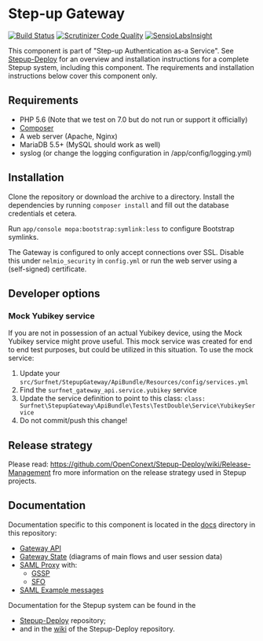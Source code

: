 Step-up Gateway
===============

[![Build Status](https://travis-ci.org/OpenConext/Stepup-Gateway.svg)](https://travis-ci.org/OpenConext/Stepup-Gateway) [![Scrutinizer Code Quality](https://scrutinizer-ci.com/g/OpenConext/Stepup-Gateway/badges/quality-score.png?b=develop)](https://scrutinizer-ci.com/g/OpenConext/Stepup-Gateway/?branch=develop) [![SensioLabsInsight](https://insight.sensiolabs.com/projects/6204fffb-6333-4f78-9620-5a5bb09dfab2/mini.png)](https://insight.sensiolabs.com/projects/6204fffb-6333-4f78-9620-5a5bb09dfab2)

This component is part of "Step-up Authentication as-a Service". See [Stepup-Deploy](https://github.com/OpenConext/Stepup-Deploy) for an overview and installation instructions for a complete Stepup system, including this component. The requirements and installation instructions below cover this component only.

## Requirements

 * PHP 5.6 (Note that we test on 7.0 but do not run or support it officially)
 * [Composer](https://getcomposer.org/)
 * A web server (Apache, Nginx)
 * MariaDB 5.5+ (MySQL should work as well)
 * syslog (or change the logging configuration in /app/config/logging.yml)

## Installation

Clone the repository or download the archive to a directory. Install the dependencies by running `composer install` and fill out the database credentials et cetera.

Run `app/console mopa:bootstrap:symlink:less` to configure Bootstrap symlinks.

The Gateway is configured to only accept connections over SSL. Disable this under `nelmio_security` in `config.yml` or run the web server using a (self-signed) certificate.

## Developer options

### Mock Yubikey service
If you are not in possession of an actual Yubikey device, using the Mock Yubikey service might prove useful. This
mock service was created for end to end test purposes, but could be utilized in this situation. To use the mock service:

1. Update your `src/Surfnet/StepupGateway/ApiBundle/Resources/config/services.yml`
2. Find the `surfnet_gateway_api.service.yubikey` service
3. Update the service definition to point to this class: `class: Surfnet\StepupGateway\ApiBundle\Tests\TestDouble\Service\YubikeyService` 
4. Do not commit/push this change!

## Release strategy
Please read: https://github.com/OpenConext/Stepup-Deploy/wiki/Release-Management fro more information on the release strategy used in Stepup projects.

## Documentation

Documentation specific to this component is located in the [docs](./docs) directory in this repository:
- [Gateway API](./docs/GatewayAPI.md)
- [Gateway State](./docs/GatewayState.md) (diagrams of main flows and user session data)
- [SAML Proxy](./docs/SAMLProxy.md) with:
  - [GSSP](./docs/GSSP.md)
  - [SFO](./docs/SFO.md)
- [SAML Example messages](./docs/ExampleSAMLMessages.md)

Documentation for the Stepup system can be found in the
- [Stepup-Deploy](https://github.com/OpenConext/Stepup-Deploy) repository;
- and in the [wiki](https://github.com/OpenConext/Stepup-Deploy/wiki) of the Stepup-Deploy repository.
